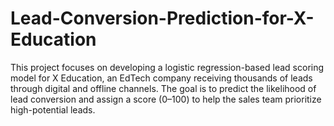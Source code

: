 # Lead-Conversion-Prediction-for-X-Education
This project focuses on developing a logistic regression-based lead scoring model for X Education, an EdTech company receiving thousands of leads through digital and offline channels. The goal is to predict the likelihood of lead conversion and assign a score (0–100) to help the sales team prioritize high-potential leads.
